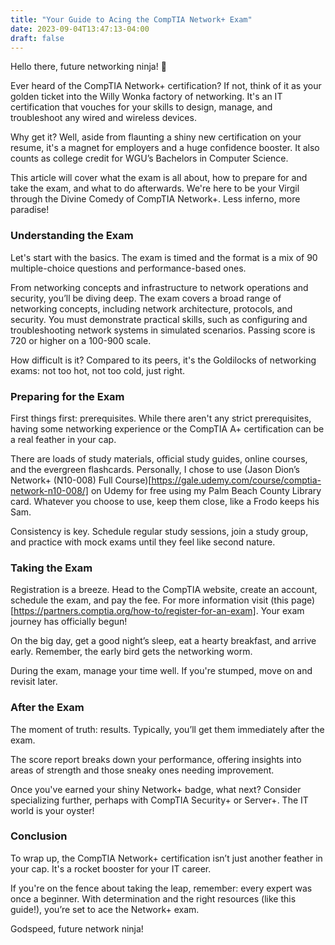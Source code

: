 ```yaml
---
title: "Your Guide to Acing the CompTIA Network+ Exam"
date: 2023-09-04T13:47:13-04:00
draft: false
---
```


Hello there, future networking ninja! 🥷

Ever heard of the CompTIA Network+ certification? If not, think of it as your golden ticket into the Willy Wonka factory of networking. It's an IT certification that vouches for your skills to design, manage, and troubleshoot any wired and wireless devices.

Why get it? Well, aside from flaunting a shiny new certification on your resume, it's a magnet for employers and a huge confidence booster. It also counts as college credit for WGU’s Bachelors in Computer Science.

This article will cover what the exam is all about, how to prepare for and take the exam, and what to do afterwards. We're here to be your Virgil through the Divine Comedy of CompTIA Network+. Less inferno, more paradise!

### Understanding the Exam
Let's start with the basics. The exam is timed and the format is a mix of 90 multiple-choice questions and performance-based ones.

From networking concepts and infrastructure to network operations and security, you’ll be diving deep. The exam covers a broad range of networking concepts, including network architecture, protocols, and security. You must demonstrate practical skills, such as configuring and troubleshooting network systems in simulated scenarios. Passing score is 720 or higher on a 100-900 scale.

How difficult is it? Compared to its peers, it's the Goldilocks of networking exams: not too hot, not too cold, just right.

### Preparing for the Exam
First things first: prerequisites. While there aren't any strict prerequisites, having some networking experience or the CompTIA A+ certification can be a real feather in your cap.

There are loads of study materials, official study guides, online courses, and the evergreen flashcards. Personally, I chose to use (Jason Dion’s Network+ (N10-008) Full Course)[https://gale.udemy.com/course/comptia-network-n10-008/] on Udemy for free using my Palm Beach County Library card. Whatever you choose to use, keep them close, like a Frodo keeps his Sam.

Consistency is key. Schedule regular study sessions, join a study group, and practice with mock exams until they feel like second nature.

### Taking the Exam
Registration is a breeze. Head to the CompTIA website, create an account, schedule the exam, and pay the fee. For more information visit (this page)[https://partners.comptia.org/how-to/register-for-an-exam]. Your exam journey has officially begun!

On the big day, get a good night’s sleep, eat a hearty breakfast, and arrive early. Remember, the early bird gets the networking worm.

During the exam, manage your time well. If you're stumped, move on and revisit later.

### After the Exam
The moment of truth: results. Typically, you’ll get them immediately after the exam.

The score report breaks down your performance, offering insights into areas of strength and those sneaky ones needing improvement.

Once you've earned your shiny Network+ badge, what next? Consider specializing further, perhaps with CompTIA Security+ or Server+. The IT world is your oyster!

### Conclusion
To wrap up, the CompTIA Network+ certification isn’t just another feather in your cap. It's a rocket booster for your IT career.

If you're on the fence about taking the leap, remember: every expert was once a beginner. With determination and the right resources (like this guide!), you’re set to ace the Network+ exam. 

Godspeed, future network ninja!



